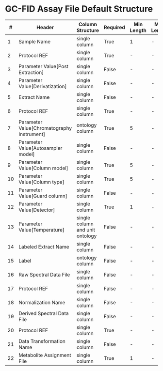 # GC-FID Assay File Default Structure

| # |Header  | Column Structure  | Required | Min Length | Max Length | Description | Examples | Controlled Terms| Default Value  |
|---|--------|-------------------|----------|------------|------------|-------------|----------|-----------------|----------------|
| 1 | Sample Name | single column | True | 1 | - |  |  |  | |
| 2 | Protocol REF | single column | True | - | - |  |  |  | Extraction|
| 3 | Parameter Value[Post Extraction] | single column | False | - | - |  |  |  | |
| 4 | Parameter Value[Derivatization] | single column | False | - | - |  |  |  | |
| 5 | Extract Name | single column | False | - | - |  |  |  | |
| 6 | Protocol REF | single column | True | - | - |  |  |  | Chromatography|
| 7 | Parameter Value[Chromatography Instrument] | ontology column | True | 5 | - |  |  |  | |
| 8 | Parameter Value[Autosampler model] | single column | False | - | - |  |  |  | |
| 9 | Parameter Value[Column model] | single column | True | 5 | - |  |  |  | |
| 10 | Parameter Value[Column type] | single column | True | 5 | - |  |  |  | |
| 11 | Parameter Value[Guard column] | single column | False | - | - |  |  |  | |
| 12 | Parameter Value[Detector] | single column | True | 1 | - |  |  |  | |
| 13 | Parameter Value[Temperature] | single column and unit ontology | False | - | - |  |  |  | |
| 14 | Labeled Extract Name | single column | False | - | - |  |  |  | |
| 15 | Label | ontology column | False | - | - |  |  |  | |
| 16 | Raw Spectral Data File | single column | False | - | - |  |  |  | |
| 17 | Protocol REF | single column | False | - | - |  |  |  | Data transformation|
| 18 | Normalization Name | single column | False | - | - |  |  |  | |
| 19 | Derived Spectral Data File | single column | False | - | - |  |  |  | |
| 20 | Protocol REF | single column | True | - | - |  |  |  | Metabolite identification|
| 21 | Data Transformation Name | single column | False | - | - |  |  |  | |
| 22 | Metabolite Assignment File | single column | True | 1 | - |  |  |  | |
